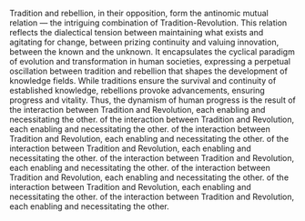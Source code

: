 
Tradition and rebellion, in their opposition, form the antinomic mutual relation — the intriguing combination of Tradition-Revolution. This relation reflects the dialectical tension between maintaining what exists and agitating for change, between prizing continuity and valuing innovation, between the known and the unknown. It encapsulates the cyclical paradigm of evolution and transformation in human societies, expressing a perpetual oscillation between tradition and rebellion that shapes the development of knowledge fields. While traditions ensure the survival and continuity of established knowledge, rebellions provoke advancements, ensuring progress and vitality. Thus, the dynamism of human progress is the result of the interaction between Tradition and Revolution, each enabling and necessitating the other. of the interaction between Tradition and Revolution, each enabling and necessitating the other. of the interaction between Tradition and Revolution, each enabling and necessitating the other. of the interaction between Tradition and Revolution, each enabling and necessitating the other. of the interaction between Tradition and Revolution, each enabling and necessitating the other. of the interaction between Tradition and Revolution, each enabling and necessitating the other. of the interaction between Tradition and Revolution, each enabling and necessitating the other. of the interaction between Tradition and Revolution, each enabling and necessitating the other.